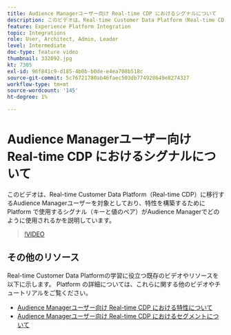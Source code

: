 ```yaml
---
title: Audience Managerユーザー向け Real-time CDP におけるシグナルについて
description: このビデオは、Real-time Customer Data Platform（Real-time CDP）に移行するAudience Managerユーザーを対象としており、特性を構築するために Platform で使用するシグナル（キーと値のペア）がAudience Managerでどのように使用されるかを説明しています。
feature: Experience Platform Integration
topic: Integrations
role: User, Architect, Admin, Leader
level: Intermediate
doc-type: feature video
thumbnail: 332092.jpg
kt: 7305
exl-id: 96f841c9-d185-4b0b-b0de-e4ea708b518c
source-git-commit: 5c76721780ab46faec503db774928649e8274327
workflow-type: tm+mt
source-wordcount: '145'
ht-degree: 1%

---
```


# Audience Managerユーザー向け Real-time CDP におけるシグナルについて

このビデオは、Real-time Customer Data Platform（Real-time CDP）に移行するAudience Managerユーザーを対象としており、特性を構築するために Platform で使用するシグナル（キーと値のペア）がAudience Managerでどのように使用されるかを説明しています。

>[!VIDEO](https://video.tv.adobe.com/v/332092/?quality=12&learn=on)

## その他のリソース

Real-time Customer Data Platformの学習に役立つ既存のビデオやリソースを以下に示します。 Platform の詳細については、これらに関する他のビデオやチュートリアルをご覧ください。

* [Audience Managerユーザー向け Real-time CDP における特性について ](https://experienceleague.adobe.com/docs/audience-manager-learn/tutorials/other-integrations/integrating-with-rtcdp/rtcdp-traits-for-aam-users.html?lang=en#other-integrations)
* [Audience Managerユーザー向け Real-time CDP におけるセグメントについて ](https://experienceleague.adobe.com/docs/audience-manager-learn/tutorials/other-integrations/integrating-with-rtcdp/rtcdp-segments-for-aam-users.html?lang=en#other-integrations)
